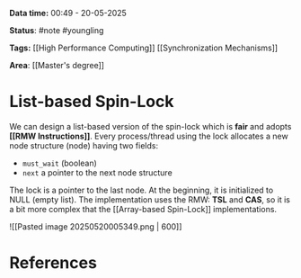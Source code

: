 **Data time:** 00:49 - 20-05-2025

**Status**: #note #youngling 

**Tags:** [[High Performance Computing]] [[Synchronization Mechanisms]]

**Area**: [[Master's degree]]
# List-based Spin-Lock

We can design a list-based version of the spin-lock which is **fair** and adopts **[[RMW Instructions]]**. Every process/thread using the lock allocates a new node structure (node) having two fields:
- `must_wait` (boolean)
- `next` a pointer to the next node structure

The lock is a pointer to the last node. At the beginning, it is initialized to NULL (empty list). The implementation uses the RMW: **TSL** and **CAS**, so it is a bit more complex that the [[Array-based Spin-Lock]] implementations.

![[Pasted image 20250520005349.png | 600]]
# References
